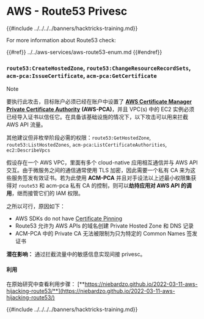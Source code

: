 # AWS - Route53 Privesc

{{#include ../../../../banners/hacktricks-training.md}}

For more information about Route53 check:

{{#ref}}
../../aws-services/aws-route53-enum.md
{{#endref}}

### `route53:CreateHostedZone`, `route53:ChangeResourceRecordSets`, `acm-pca:IssueCertificate`, `acm-pca:GetCertificate`

> [!NOTE]
> 要执行此攻击，目标账户必须已经在账户中设置了 [**AWS Certificate Manager Private Certificate Authority**](https://aws.amazon.com/certificate-manager/private-certificate-authority/) **(AWS-PCA)**，并且 VPC(s) 中的 EC2 实例必须已经导入证书以信任它。在具备该基础设施的情况下，以下攻击可以用来拦截 AWS API 流量。

其他建议但非枚举阶段必需的权限：`route53:GetHostedZone`, `route53:ListHostedZones`, `acm-pca:ListCertificateAuthorities`, `ec2:DescribeVpcs`

假设存在一个 AWS VPC，里面有多个 cloud-native 应用相互通信并与 AWS API 交互。由于微服务之间的通信通常使用 TLS 加密，因此需要一个私有 CA 来为这些服务签发有效证书。若为此使用 **ACM-PCA** 并且对手设法以上述最小权限集获得对 `route53` 和 acm-pca 私有 CA 的控制，则可以**劫持应用对 AWS API 的调用**，继而接管它们的 IAM 权限。

之所以可行，原因如下：

- AWS SDKs do not have [Certificate Pinning](https://www.digicert.com/blog/certificate-pinning-what-is-certificate-pinning)
- Route53 允许为 AWS APIs 的域名创建 Private Hosted Zone 和 DNS 记录
- ACM-PCA 中的 Private CA 无法被限制为只为特定的 Common Names 签发证书

**潜在影响：** 通过拦截流量中的敏感信息实现间接 privesc。

#### 利用 <a href="#discovery" id="discovery"></a>

在原始研究中查看利用步骤： [**https://niebardzo.github.io/2022-03-11-aws-hijacking-route53/**](https://niebardzo.github.io/2022-03-11-aws-hijacking-route53/)

{{#include ../../../../banners/hacktricks-training.md}}
